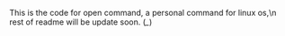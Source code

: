 This is the code for open command, a personal command for linux os,\n
	rest of readme will be update soon.
	(*_*)
